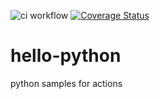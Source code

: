 ![ci workflow](https://github.com/larrycai/hello-python/actions/workflows/ci-flow.yml/badge.svg) [![Coverage Status](https://coveralls.io/repos/github/larrycai/hello-python/badge.svg?branch=main)](https://coveralls.io/github/larrycai/hello-python?branch=main)

# hello-python
python samples for actions
